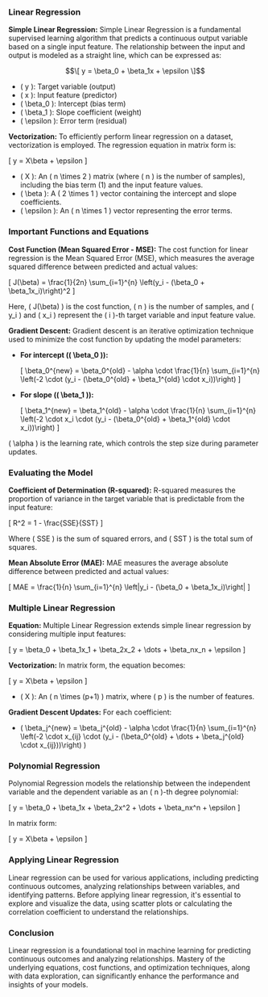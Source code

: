 ### Linear Regression 

**Simple Linear Regression:**
Simple Linear Regression is a fundamental supervised learning algorithm that predicts a continuous output variable based on a single input feature. The relationship between the input and output is modeled as a straight line, which can be expressed as:

$$\[ y = \beta_0 + \beta_1x + \epsilon \]$$

- \( y \): Target variable (output)
- \( x \): Input feature (predictor)
- \( \beta_0 \): Intercept (bias term)
- \( \beta_1 \): Slope coefficient (weight)
- \( \epsilon \): Error term (residual)

**Vectorization:**
To efficiently perform linear regression on a dataset, vectorization is employed. The regression equation in matrix form is:

\[ y = X\beta + \epsilon \]

- \( X \): An \( n \times 2 \) matrix (where \( n \) is the number of samples), including the bias term (1) and the input feature values.
- \( \beta \): A \( 2 \times 1 \) vector containing the intercept and slope coefficients.
- \( \epsilon \): An \( n \times 1 \) vector representing the error terms.

### Important Functions and Equations

**Cost Function (Mean Squared Error - MSE):**
The cost function for linear regression is the Mean Squared Error (MSE), which measures the average squared difference between predicted and actual values:

\[ J(\beta) = \frac{1}{2n} \sum_{i=1}^{n} \left(y_i - (\beta_0 + \beta_1x_i)\right)^2 \]

Here, \( J(\beta) \) is the cost function, \( n \) is the number of samples, and \( y_i \) and \( x_i \) represent the \( i \)-th target variable and input feature value.

**Gradient Descent:**
Gradient descent is an iterative optimization technique used to minimize the cost function by updating the model parameters:

- **For intercept (\( \beta_0 \)):**

  \[ \beta_0^{new} = \beta_0^{old} - \alpha \cdot \frac{1}{n} \sum_{i=1}^{n} \left(-2 \cdot (y_i - (\beta_0^{old} + \beta_1^{old} \cdot x_i))\right) \]

- **For slope (\( \beta_1 \)):**

  \[ \beta_1^{new} = \beta_1^{old} - \alpha \cdot \frac{1}{n} \sum_{i=1}^{n} \left(-2 \cdot x_i \cdot (y_i - (\beta_0^{old} + \beta_1^{old} \cdot x_i))\right) \]

\( \alpha \) is the learning rate, which controls the step size during parameter updates.

### Evaluating the Model

**Coefficient of Determination (R-squared):**
R-squared measures the proportion of variance in the target variable that is predictable from the input feature:

\[ R^2 = 1 - \frac{SSE}{SST} \]

Where \( SSE \) is the sum of squared errors, and \( SST \) is the total sum of squares.

**Mean Absolute Error (MAE):**
MAE measures the average absolute difference between predicted and actual values:

\[ MAE = \frac{1}{n} \sum_{i=1}^{n} \left|y_i - (\beta_0 + \beta_1x_i)\right| \]

### Multiple Linear Regression

**Equation:**
Multiple Linear Regression extends simple linear regression by considering multiple input features:

\[ y = \beta_0 + \beta_1x_1 + \beta_2x_2 + \dots + \beta_nx_n + \epsilon \]

**Vectorization:**
In matrix form, the equation becomes:

\[ y = X\beta + \epsilon \]

- \( X \): An \( n \times (p+1) \) matrix, where \( p \) is the number of features.

**Gradient Descent Updates:**
For each coefficient:

- \( \beta_j^{new} = \beta_j^{old} - \alpha \cdot \frac{1}{n} \sum_{i=1}^{n} \left(-2 \cdot x_{ij} \cdot (y_i - (\beta_0^{old} + \dots + \beta_j^{old} \cdot x_{ij}))\right) \)

### Polynomial Regression

Polynomial Regression models the relationship between the independent variable and the dependent variable as an \( n \)-th degree polynomial:

\[ y = \beta_0 + \beta_1x + \beta_2x^2 + \dots + \beta_nx^n + \epsilon \]

In matrix form:

\[ y = X\beta + \epsilon \]

### Applying Linear Regression

Linear regression can be used for various applications, including predicting continuous outcomes, analyzing relationships between variables, and identifying patterns. Before applying linear regression, it's essential to explore and visualize the data, using scatter plots or calculating the correlation coefficient to understand the relationships.

### Conclusion

Linear regression is a foundational tool in machine learning for predicting continuous outcomes and analyzing relationships. Mastery of the underlying equations, cost functions, and optimization techniques, along with data exploration, can significantly enhance the performance and insights of your models.